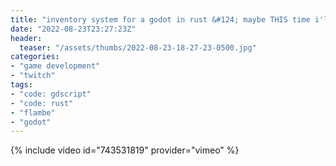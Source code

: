 ```yaml
---
title: "inventory system for a godot in rust &#124; maybe THIS time i'll finally finish the cursor code"
date: "2022-08-23T23:27:23Z"
header:
  teaser: "/assets/thumbs/2022-08-23-18-27-23-0500.jpg"
categories:
- "game development"
- "twitch"
tags:
- "code: gdscript"
- "code: rust"
- "flambe"
- "godot"
---
```

{% include video id="743531819" provider="vimeo" %}
